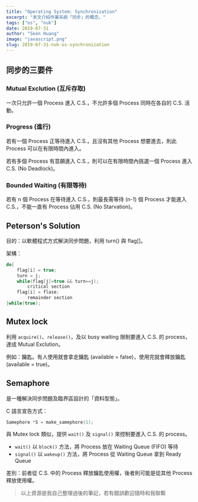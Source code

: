 ```yaml
---
title: "Operating System: Synchronization"
excerpt: "本文介紹作業系統「同步」的概念。"
tags: ["os", "nuk"]
date: 2019-07-31
author: "Sean Huang"
image: "javascript.png"
slug: 2019-07-31-nuk-os-synchronization
---
```


## 同步的三要件

### Mutual Exclution (互斥存取)

一次只允許一個 Process 進入 C.S.，不允許多個 Process 同時在各自的 C.S. 活動。

### Progress (進行)

若有一個 Process 正等待進入 C.S.，且沒有其他 Process 想要進去，則此 Process 可以在有限時間內進入。

若有多個 Process 有意願進入 C.S.，則可以在有限時間內挑選一個 Process 進入 C.S. (No Deadlock)。

### Bounded Waiting (有限等待)

若有 n 個 Process 在等待進入 C.S.，則最長需等待 (n-1) 個 Process 才能進入 C.S.，不能一直有 Process 佔用 C.S. (No Starvation)。

## Peterson's Solution

目的：以軟體程式方式解決同步問題，利用 turn() 與 flag[]。

架構：

```c
do{
	flag[i] = true;
	turn = j;
	while(flag[j]=true && turn==j);
		critical section
	flag[i] = flase;
		remainder section
}while(true);
```

## Mutex lock

利用 `acquire()`、`release()`，及以 busy waiting 限制要進入 C.S. 的 process，達成 Mutual Exclution。

例如：鑰匙。有人使用就會拿走鑰匙 (available = false)，使用完就會釋放鑰匙 (available = true)。

## Semaphore

是一種解決同步問題及臨界區設計的「資料型態」。

C 語言宣告方式：

```c
Samephore *S = make_samephore(1);
```

與 Mutex lock 類似，提供 `wait()` 及 `signal()` 來控制要進入 C.S. 的 process。

- `wait()` 以 `block()` 方法，將 Process 放在 Waiting Queue (FIFO) 等待
- `signal()` 以 `wakeup()` 方法，將 Process 從 Waiting Queue 拿到 Ready Queue

差別：前者從 C.S. 中的 Process 釋放鑰匙使用權，後者則可能是從其他 Process 釋放使用權。

> 以上資源是我自己整理過後的筆記，若有錯誤歡迎隨時和我聯繫
